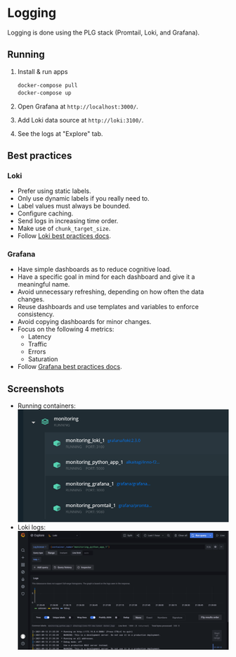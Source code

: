 # Logging

Logging is done using the PLG stack (Promtail, Loki, and Grafana).

## Running

1. Install & run apps

   ```sh
   docker-compose pull
   docker-compose up
   ```

2. Open Grafana at `http://localhost:3000/`.
3. Add Loki data source at `http://loki:3100/`.
4. See the logs at "Explore" tab.

## Best practices

### Loki

- Prefer using static labels.
- Only use dynamic labels if you really need to.
- Label values must always be bounded.
- Configure caching.
- Send logs in increasing time order.
- Make use of `chunk_target_size`.
- Follow [Loki best practices docs](https://grafana.com/docs/loki/latest/best-practices/).

### Grafana

- Have simple dashboards as to reduce cognitive load.
- Have a specific goal in mind for each dashboard and give it a meaningful name.
- Avoid unnecessary refreshing, depending on how often the data changes.
- Reuse dashboards and use templates and variables to enforce consistency.
- Avoid copying dashboards for minor changes.
- Focus on the following 4 metrics:
  - Latency
  - Traffic
  - Errors
  - Saturation
- Follow [Grafana best practices docs](https://grafana.com/docs/grafana/latest/best-practices/).

## Screenshots

- Running containers:
  ![Docker](./images/docker.png)
- Loki logs:
  ![Loki](./images/loki.png)
